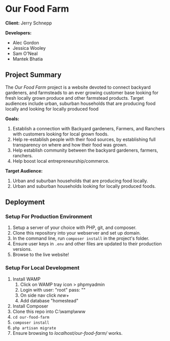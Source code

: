 # Our Food Farm

**Client:** Jerry Schnepp

**Developers:**
- Alec Gordon
- Jessica Wooley
- Sam O'Neal
- Mantek Bhatia

## Project Summary

The _Our Food Farm_ project is a website devoted to connect backyard gardeners, 
and farmsteads to an ever growing customer base looking for fresh locally grown produce and other farmstead products.
Target audiences include urban, suburban households that are producing food locally and looking for locally produced food

**Goals:**
1. Establish a connection with Backyard gardeners, Farmers, and Ranchers with customers looking for local grown foods. 
2. Help re-establish people with their food sources, by establishing full transparency on where and how their food was grown. 
3. Help establish community between the backyard gardeners, farmers, ranchers. 
4. Help boost local entrepreneurship/commerce.

**Target Audience:**
1. Urban and suburban households that are producing food locally. 
2. Urban and suburban households looking for locally produced foods.

## Deployment

### Setup For Production Environment

1. Setup a server of your choice with PHP, git, and composer.
2. Clone this repository into your webserver and set up domain.
3. In the command line, run `composer install` in the project's folder.
4. Ensure user keys in `.env` and other files are updated to their production versions.
5. Browse to the live website!

### Setup For Local Development

1. Install WAMP
	1. Click on WAMP tray icon > phpmyadmin
	2. Login with user: "root" pass: ""
	3. On side nav click _new+_
	4. Add database "homestead"
2. Install Composer
3. Clone this repo into C:\wamp\www
4. `cd our-food-farm`
5. `composer install`
6. `php artisan migrate`
7. Ensure browsing to *localhost/our-food-farm/* works.
